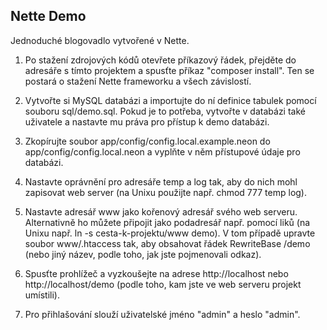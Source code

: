 Nette Demo
----------

Jednoduché blogovadlo vytvořené v Nette.

1. Po stažení zdrojových kódů otevřete příkazový řádek, přejděte do adresáře s tímto projektem a spusťte příkaz "composer install". Ten se postará o stažení Nette frameworku a všech závislostí.

2. Vytvořte si MySQL databázi a importujte do ní definice tabulek pomocí souboru sql/demo.sql. Pokud je to potřeba, vytvořte v databázi také uživatele a nastavte mu práva pro přístup k demo databázi.

3. Zkopírujte soubor app/config/config.local.example.neon do app/config/config.local.neon a vyplňte v něm přístupové údaje pro databázi.

4. Nastavte oprávnění pro adresáře temp a log tak, aby do nich mohl zapisovat web server (na Unixu použijte např. chmod 777 temp log).

5. Nastavte adresář www jako kořenový adresář svého web serveru. Alternativně ho můžete připojit jako podadresář např. pomocí liků (na Unixu např. ln -s cesta-k-projektu/www demo). V tom případě upravte soubor www/.htaccess tak, aby obsahovat řádek RewriteBase /demo (nebo jiný název, podle toho, jak jste pojmenovali odkaz).

6. Spusťte prohlížeč a vyzkoušejte na adrese http://localhost nebo http://localhost/demo (podle toho, kam jste ve web serveru projekt umístili).

7. Pro přihlašování slouží uživatelské jméno "admin" a heslo "admin".